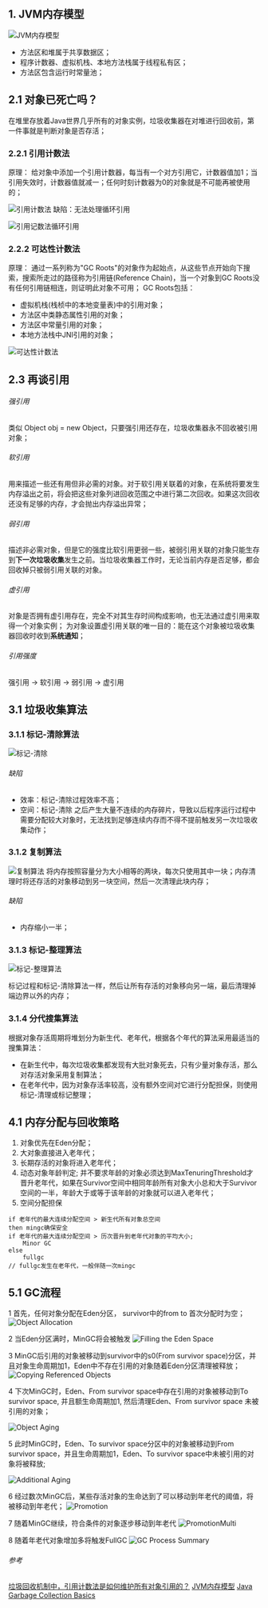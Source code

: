 ## 1. JVM内存模型
![JVM内存模型](http://upload-images.jianshu.io/upload_images/74811-415aea436bc96d41.png?imageMogr2/auto-orient/strip%7CimageView2/2/w/1240)

- 方法区和堆属于共享数据区；
- 程序计数器、虚拟机栈、本地方法栈属于线程私有区；
- 方法区包含运行时常量池；

## 2.1 对象已死亡吗？
在堆里存放着Java世界几乎所有的对象实例，垃圾收集器在对堆进行回收前，第一件事就是判断对象是否存活；

### 2.2.1 引用计数法
原理：
给对象中添加一个引用计数器，每当有一个对方引用它，计数器值加1；当引用失效时，计数器值就减一；任何时刻计数器为0的对象就是不可能再被使用的；

![引用计数法](http://upload-images.jianshu.io/upload_images/74811-7af502cc67d92624.jpg?imageMogr2/auto-orient/strip%7CimageView2/2/w/1240)
缺陷：无法处理循环引用

![引用记数法循环引用](http://upload-images.jianshu.io/upload_images/74811-a132b6e89cd287e5.jpg?imageMogr2/auto-orient/strip%7CimageView2/2/w/1240)

### 2.2.2 可达性计数法
原理：
通过一系列称为"GC Roots"的对象作为起始点，从这些节点开始向下搜索，搜索所走过的路径称为引用链(Reference Chain)，当一个对象到GC Roots没有任何引用链相连，则证明此对象不可用；
GC Roots包括：
- 虚拟机栈(栈桢中的本地变量表)中的引用对象；
- 方法区中类静态属性引用的对象；
- 方法区中常量引用的对象；
- 本地方法栈中JNI引用的对象；

![可达性计数法](http://upload-images.jianshu.io/upload_images/74811-7c020e04856f0516.png?imageMogr2/auto-orient/strip%7CimageView2/2/w/1240)


## 2.3 再谈引用

###### 强引用
类似 Object obj = new Object，只要强引用还存在，垃圾收集器永不回收被引用对象；

###### 软引用
用来描述一些还有用但非必需的对象。对于软引用关联着的对象，在系统将要发生内存溢出之前，将会把这些对象列进回收范围之中进行第二次回收。如果这次回收还没有足够的内存，才会抛出内存溢出异常；

###### 弱引用
描述非必需对象，但是它的强度比软引用更弱一些，被弱引用关联的对象只能生存到**下一次垃圾收集**发生之前。当垃圾收集器工作时，无论当前内存是否足够，都会回收掉只被弱引用关联的对象。

###### 虚引用
对象是否拥有虚引用存在，完全不对其生存时间构成影响，也无法通过虚引用来取得一个对象实例；
为对象设置虚引用关联的唯一目的：能在这个对象被垃圾收集器回收时收到**系统通知**；

###### 引用强度
强引用 -> 软引用 -> 弱引用 -> 虚引用

## 3.1 垃圾收集算法

### 3.1.1  标记-清除算法
![标记-清除](http://upload-images.jianshu.io/upload_images/74811-439c99f79581a55c.png?imageMogr2/auto-orient/strip%7CimageView2/2/w/1240)

###### 缺陷
- 效率：标记-清除过程效率不高；
- 空间：标记-清除 之后产生大量不连续的内存碎片，导致以后程序运行过程中需要分配较大对象时，无法找到足够连续内存而不得不提前触发另一次垃圾收集动作；

### 3.1.2 复制算法
![复制算法](http://upload-images.jianshu.io/upload_images/74811-0b8f5cf50a1f89d0.png?imageMogr2/auto-orient/strip%7CimageView2/2/w/1240)
将内存按照容量分为大小相等的两块，每次只使用其中一块；内存清理时将还存活的对象移动到另一块空间，然后一次清理此块内存；

###### 缺陷
- 内存缩小一半；

### 3.1.3 标记-整理算法
![标记-整理算法](http://upload-images.jianshu.io/upload_images/74811-60cac722fd8d02a4.png?imageMogr2/auto-orient/strip%7CimageView2/2/w/1240)

标记过程和标记-清除算法一样，然后让所有存活的对象移向另一端，最后清理掉端边界以外的内存；

### 3.1.4 分代搜集算法
根据对象存活周期将堆划分为新生代、老年代，根据各个年代的算法采用最适当的搜集算法：
- 在新生代中，每次垃圾收集都发现有大批对象死去，只有少量对象存活，那么对存活对象采用复制算法；
- 在老年代中，因为对象存活率较高，没有额外空间对它进行分配担保，则使用标记-清理或标记整理；

## 4.1 内存分配与回收策略
1.  对象优先在Eden分配；
2.  大对象直接进入老年代；
3.  长期存活的对象将进入老年代；
4.  动态对象年龄判定;
  并不要求年龄的对象必须达到MaxTenuringThreshold才晋升老年代，如果在Survivor空间中相同年龄所有对象大小总和大于Survivor空间的一半，年龄大于或等于该年龄的对象就可以进入老年代；
5. 空间分配担保
```
if 老年代的最大连续分配空间 > 新生代所有对象总空间 
then mingc确保安全
if 老年代的最大连续分配空间 > 历次晋升到老年代对象的平均大小;
    Minor GC
else
    fullgc
// fullgc发生在老年代，一般伴随一次mingc 
```

## 5.1 GC流程
1 首先，任何对象分配在Eden分区， survivor中的from to 首次分配时为空；
![Object Allocation](http://upload-images.jianshu.io/upload_images/74811-5cc01393e8d2b47d.png?imageMogr2/auto-orient/strip%7CimageView2/2/w/1240)

2 当Eden分区满时，MinGC将会被触发
![Filling the Eden Space](http://upload-images.jianshu.io/upload_images/74811-cb0bdb4c4b89c9f2.png?imageMogr2/auto-orient/strip%7CimageView2/2/w/1240)

3 MinGC后引用的对象被移动到survivor中的s0(From survivor space)分区，并且对象生命周期加1，Eden中不存在引用的对象随着Eden分区清理被释放；
![Copying Referenced Objects](http://upload-images.jianshu.io/upload_images/74811-5f2f7b056ddb37c6.png?imageMogr2/auto-orient/strip%7CimageView2/2/w/1240)

4 下次MinGC时，Eden、From survivor space中存在引用的对象被移动到To survivor space, 并且额生命周期加1, 然后清理Eden、From survivor space 未被引用的对象；

![Object Aging](http://upload-images.jianshu.io/upload_images/74811-edb7dd9c03c0d68a.png?imageMogr2/auto-orient/strip%7CimageView2/2/w/1240)

5 此时MinGC时，Eden、To survivor space分区中的对象被移动到From survivor space，并且生命周期加1，Eden、To survivor space中未被引用的对象将被释放;

![Additional Aging](http://upload-images.jianshu.io/upload_images/74811-a45cfb6ff4ba26e2.png?imageMogr2/auto-orient/strip%7CimageView2/2/w/1240)

6 经过数次MinGC后，某些存活对象的生命达到了可以移动到年老代的阈值，将被移动到年老代；
![Promotion](http://upload-images.jianshu.io/upload_images/74811-0f2b25b7a4b81094.png?imageMogr2/auto-orient/strip%7CimageView2/2/w/1240)

7 随着MinGC继续，符合条件的对象逐步移动到年老代
![PromotionMulti](http://upload-images.jianshu.io/upload_images/74811-0222e1be6fdb043b.png?imageMogr2/auto-orient/strip%7CimageView2/2/w/1240)

8 随着年老代对象增加多将触发FullGC
![GC Process Summary](http://upload-images.jianshu.io/upload_images/74811-e3f3b36f00860951.png?imageMogr2/auto-orient/strip%7CimageView2/2/w/1240)

###### 参考
[垃圾回收机制中，引用计数法是如何维护所有对象引用的？](https://www.zhihu.com/question/21539353/answer/95667088 "垃圾回收机制中，引用计数法是如何维护所有对象引用的？")
[JVM内存模型](http://gityuan.com/2016/01/09/java-memory/ "JVM内存模型")
[Java Garbage Collection Basics](http://www.oracle.com/webfolder/technetwork/tutorials/obe/java/gc01/index.html "Java Garbage Collection Basics")
